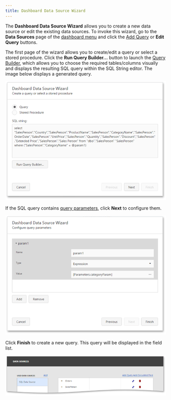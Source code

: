 ```yaml
---
title: Dashboard Data Source Wizard
---
```

The **Dashboard Data Source Wizard** allows you to create a new data source or edit the existing data sources. To invoke this wizard, go to the **Data Sources** page of the [dashboard menu](../../../../../dashboard-for-web/articles/web-dashboard-designer-mode/ui-elements/dashboard-menu.md) and click the [Add Query](../../../../../dashboard-for-web/articles/web-dashboard-designer-mode/providing-data/working-with-sql-data-sources/manage-sql-queries.md) or **Edit Query** buttons.

The first page of the wizard allows you to create/edit a query or select a stored procedure. Click the **Run Query Builder...** button to launch the [Query Builder](../../../../../dashboard-for-web/articles/web-dashboard-designer-mode/providing-data/working-with-sql-data-sources/query-builder.md), which allows you to choose the required tables/columns visually and displays the resulting SQL query within the SQL String editor. The image below displays a generated query.

![wdd-configure-query-parameters](../../../../images/Img124954.png)

If the SQL query contains [query parameters](../../../../../dashboard-for-web/articles/web-dashboard-designer-mode/providing-data/working-with-sql-data-sources/pass-query-parameters.md), click **Next** to configure them.
 

![wdd-configure-query-param-page2](../../../../images/Img124955.png)

Click **Finish** to create a new query. This query will be displayed in the field list.

![wdd-display-new-query](../../../../images/Img125566.png)